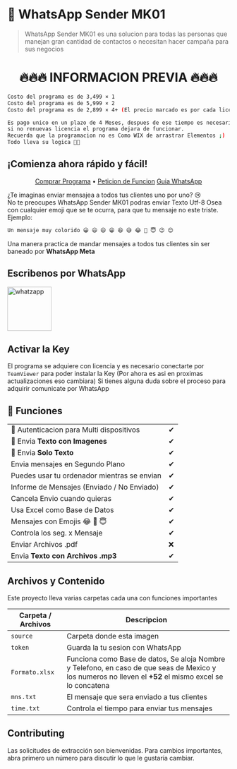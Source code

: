 
# 🦖 WhatsApp Sender MK01

> WhatsApp Sender MK01 es una solucion para todas las personas que manejan gran cantidad de contactos o necesitan hacer campaña para sus negocios


<h1 align="center">🔥🔥🔥 INFORMACION PREVIA 🔥🔥🔥</h1>


```bash
Costo del programa es de 3,499 × 1
Costo del programa es de 5,999 × 2
Costo del programa es de 2,899 × 4+ (El precio marcado es por cada licencia)

Es pago unico en un plazo de 4 Meses, despues de ese tiempo es necesario renovar licencia
si no renuevas licencia el programa dejara de funcionar.
Recuerda que la programacion no es Como WIX de arrastrar Elementos ;)
Todo lleva su logica 🥵😎

```

## ¡Comienza ahora rápido y fácil!

<p align="center">
  <a href="https://wa.me/524451540656?text=Quiero%20comprar%20el%20programa%20WhatsApp%20MK%20😎">Comprar Programa</a> •
  <a href="https://wa.me/524451540656?text=Quiero%20una%20funcion%20para%20WhatsApp%20MK%20😎">Peticion de Funcion</a>
  <a href="https://github.com/WichyAlonzo/WhatsApp-Sender/blob/main/Guia%20WhatsApp%20MK-Ultra.pdf">Guia WhatsApp</a>
</p>


<p>
¿Te imaginas enviar mensajea a todos tus clientes uno por uno? 😢<br>
No te preocupes WhatsApp Sender MK01 podras enviar Texto Utf-8 Osea con cualquier emoji que se te ocurra, para que tu mensaje no este triste. <br>
  Ejemplo:
  </p>
  
```bash
Un mensaje muy colorido 😀 😃 😄 😁 😆 😅 😂 🤣 😇 😉 😊
```
  Una manera practica de mandar mensajes a todos tus clientes sin ser baneado por **WhatsApp Meta**

## Escribenos por WhatsApp

<a target="_blank" href=".whatsapp.com/send?phone=524451540656&text=Hola 😎 me ineteresa el programa *WhatsApp Sender MK001*" target="_blank"><img title="whatzapp" height="100" src="https://upload.wikimedia.org/wikipedia/commons/thumb/f/f7/WhatsApp_logo.svg/2000px-WhatsApp_logo.svg.png"></a>


## Activar la Key

El programa se adquiere con licencia y es necesario conectarte por `TeamViewer` para poder instalar la Key (Por ahora es asi en proximas actualizaciones eso cambiara)
Si tienes alguna duda sobre el proceso para adquirir comunicate por WhatsApp

## 🦖 Funciones

|                                                               |   |
|---------------------------------------------------------------|---|
| 🚻 Autenticacion para Multi dispositivos                      | ✔ |
| 📁 Envia **Texto con Imagenes**                               | ✔ |
| 📁 Envia **Solo Texto**                               | ✔ |
| Envia mensajes en Segundo Plano                                             | ✔ |
| Puedes usar tu ordenador mientras se envian                                             | ✔ |
| Informe de Mensajes (Enviado / No Enviado)                                             | ✔ |
| Cancela Envio cuando quieras                                            | ✔ |
| Usa Excel como Base de Datos                                            | ✔ |
| Mensajes con Emojis  😂 🤣 😇                                            | ✔ |
| Controla los seg. x Mensaje                                        | ✔ |
| Enviar Archivos .pdf                                           | ❌ |
| Envia **Texto con  Archivos .mp3**                                            | ✔ |




## Archivos y Contenido


Este proyecto lleva varias carpetas cada una con funciones importantes

| Carpeta / Archivos                 | Descripcion                                                                                                                    |
|-------------------------|----------------------------------------------------------------------------------------------------------------------------------------------------------------|
| `source`              | Carpeta donde esta imagen                                                                                                               |
| `token`             | Guarda la tu sesion con WhatsApp                           |
| `Formato.xlsx`          | Funciona como Base de datos, Se aloja Nombre y Telefono, en caso de que seas de Mexico y los numeros no lleven el **+52** el mismo excel se lo concatena                                                                                                            |
| `mns.txt`         | El mensaje que sera enviado a tus clientes |
| `time.txt`            | Controla el tiempo para enviar tus mensajes                                                                          |


## Contributing
Las solicitudes de extracción son bienvenidas. Para cambios importantes, abra primero un número para discutir lo que le gustaría cambiar.
